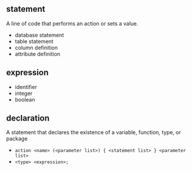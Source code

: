 
## statement

A line of code that performs an action or sets a value.

* database statement
* table statement
* column definition
* attribute definition

[//]: # (* action literal)

## expression

* identifier
* integer
* boolean


## declaration

A statement that declares the existence of a variable, function, type, or package

* `action <name> (<parameter list>) { <statement list> } <parameter list>`
* `<type> <expression>;`